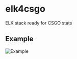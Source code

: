 # elk4csgo
ELK stack ready for CSGO stats


## Example
![Example](https://lh3.googleusercontent.com/A4hz22GUz8W1kFUYVzCKaX1XICQ-X3sx1DXr0cnf0KeLDFvxYQsbC-tnKFk-BgFvdlJ4tzFmcXbpC9L7oJCovKYadBHG3afApcDOeeIx_jN7A9YcbTiD8Mw3i6CRMovjLSfJfcrkGJacIQRwDAF6I9zWEiQc8z7jJyk4f9XUAmkM5KN73c6dUkUNBEswhO8ThefGVS-qTUXNEOaL50OtXPun6Izj8xF0j64aZOSbvKswaRWNGIjAJLLIunwdjCnQ7NQ_cyTqb7qwuDFTVs7SV033RSznoKrMk0h0I--7AWR5rkmdFdSmZ_MpJQqE5AgmzXatnT2T_-Qm2qTspcULzHkiWBZrUnQ-d5j4GCYkIeFK7hjFXPwJ0l0d39TT6Krv-84dL56EkiRgNj83Q_yGOwwHpRD2PSS27MsnHEVYLuY7vyF5L1IymtEOqie6vUZr6TPTmKzpzVKn8pquXzCZvFZqkfXEj1gmRtFNRPf5BVvOQNvQQH_9Sa9ct9TRpeuyu6lo6ayyzT0Nyf2c_rxbQOxKztvjko1DAS6GtPf2Cxp3p7VqlV93TBq6ZZPycA4SvwiN8RdO6QfLhSOTRsuPw5hGezqrIhK0zaKTgEAqZF1Hju1mnqQs=w1710-h951-no "CSGO dashboard example")
